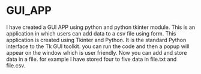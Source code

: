 # GUI_APP
I have created a GUI APP using python and python tkinter module.
This is an application in which users can add data to a csv file using form. This application is created using Tkinter and Python. 
It is the standard Python interface to the Tk GUI toolkit.
you can run the code and then a popup will appear on the window which is user friendly.
Now you can add and store data in a file.
for example I have stored four to five data in file.txt and file.csv.
